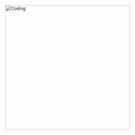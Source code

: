 <img align="right" alt="Coding" width="400" src="https://cdn.dribbble.com/userupload/41869260/file/original-a181a8c6c451aa6b5fdea7808802005b.gif">
